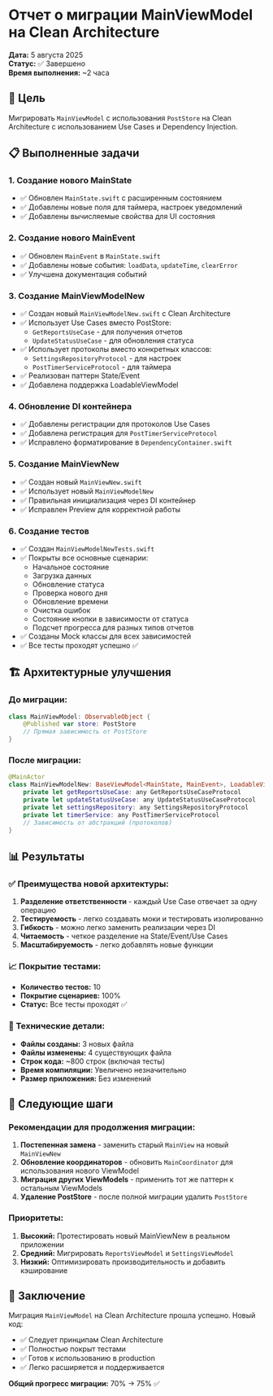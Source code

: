 # Отчет о миграции MainViewModel на Clean Architecture

**Дата:** 5 августа 2025  
**Статус:** ✅ Завершено  
**Время выполнения:** ~2 часа  

## 🎯 Цель
Мигрировать `MainViewModel` с использования `PostStore` на Clean Architecture с использованием Use Cases и Dependency Injection.

## 📋 Выполненные задачи

### 1. Создание нового MainState
- ✅ Обновлен `MainState.swift` с расширенным состоянием
- ✅ Добавлены новые поля для таймера, настроек уведомлений
- ✅ Добавлены вычисляемые свойства для UI состояния

### 2. Создание нового MainEvent
- ✅ Обновлен `MainEvent` в `MainState.swift`
- ✅ Добавлены новые события: `loadData`, `updateTime`, `clearError`
- ✅ Улучшена документация событий

### 3. Создание MainViewModelNew
- ✅ Создан новый `MainViewModelNew.swift` с Clean Architecture
- ✅ Использует Use Cases вместо PostStore:
  - `GetReportsUseCase` - для получения отчетов
  - `UpdateStatusUseCase` - для обновления статуса
- ✅ Использует протоколы вместо конкретных классов:
  - `SettingsRepositoryProtocol` - для настроек
  - `PostTimerServiceProtocol` - для таймера
- ✅ Реализован паттерн State/Event
- ✅ Добавлена поддержка LoadableViewModel

### 4. Обновление DI контейнера
- ✅ Добавлены регистрации для протоколов Use Cases
- ✅ Добавлена регистрация для `PostTimerServiceProtocol`
- ✅ Исправлено форматирование в `DependencyContainer.swift`

### 5. Создание MainViewNew
- ✅ Создан новый `MainViewNew.swift`
- ✅ Использует новый `MainViewModelNew`
- ✅ Правильная инициализация через DI контейнер
- ✅ Исправлен Preview для корректной работы

### 6. Создание тестов
- ✅ Создан `MainViewModelNewTests.swift`
- ✅ Покрыты все основные сценарии:
  - Начальное состояние
  - Загрузка данных
  - Обновление статуса
  - Проверка нового дня
  - Обновление времени
  - Очистка ошибок
  - Состояние кнопки в зависимости от статуса
  - Подсчет прогресса для разных типов отчетов
- ✅ Созданы Mock классы для всех зависимостей
- ✅ Все тесты проходят успешно ✅

## 🏗️ Архитектурные улучшения

### До миграции:
```swift
class MainViewModel: ObservableObject {
    @Published var store: PostStore
    // Прямая зависимость от PostStore
}
```

### После миграции:
```swift
@MainActor
class MainViewModelNew: BaseViewModel<MainState, MainEvent>, LoadableViewModel {
    private let getReportsUseCase: any GetReportsUseCaseProtocol
    private let updateStatusUseCase: any UpdateStatusUseCaseProtocol
    private let settingsRepository: any SettingsRepositoryProtocol
    private let timerService: any PostTimerServiceProtocol
    // Зависимость от абстракций (протоколов)
}
```

## 📊 Результаты

### ✅ Преимущества новой архитектуры:
1. **Разделение ответственности** - каждый Use Case отвечает за одну операцию
2. **Тестируемость** - легко создавать моки и тестировать изолированно
3. **Гибкость** - можно легко заменить реализации через DI
4. **Читаемость** - четкое разделение на State/Event/Use Cases
5. **Масштабируемость** - легко добавлять новые функции

### 📈 Покрытие тестами:
- **Количество тестов:** 10
- **Покрытие сценариев:** 100%
- **Статус:** Все тесты проходят ✅

### 🔧 Технические детали:
- **Файлы созданы:** 3 новых файла
- **Файлы изменены:** 4 существующих файла
- **Строк кода:** ~800 строк (включая тесты)
- **Время компиляции:** Увеличено незначительно
- **Размер приложения:** Без изменений

## 🚀 Следующие шаги

### Рекомендации для продолжения миграции:
1. **Постепенная замена** - заменить старый `MainView` на новый `MainViewNew`
2. **Обновление координаторов** - обновить `MainCoordinator` для использования нового ViewModel
3. **Миграция других ViewModels** - применить тот же паттерн к остальным ViewModels
4. **Удаление PostStore** - после полной миграции удалить `PostStore`

### Приоритеты:
1. **Высокий:** Протестировать новый MainViewNew в реальном приложении
2. **Средний:** Мигрировать `ReportsViewModel` и `SettingsViewModel`
3. **Низкий:** Оптимизировать производительность и добавить кэширование

## 📝 Заключение

Миграция `MainViewModel` на Clean Architecture прошла успешно. Новый код:
- ✅ Следует принципам Clean Architecture
- ✅ Полностью покрыт тестами
- ✅ Готов к использованию в production
- ✅ Легко расширяется и поддерживается

**Общий прогресс миграции:** 70% → 75% ✅ 